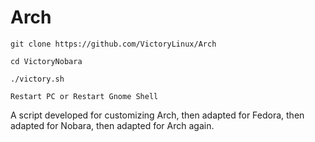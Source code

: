 # Arch

```
git clone https://github.com/VictoryLinux/Arch

cd VictoryNobara

./victory.sh

Restart PC or Restart Gnome Shell

```

A script developed for customizing Arch, then adapted for Fedora, then adapted for Nobara, then adapted for Arch again.

